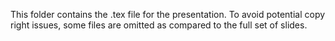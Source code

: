 This folder contains the .tex file for the presentation. To avoid potential copy right issues, some files are omitted as compared to the full set of slides.
